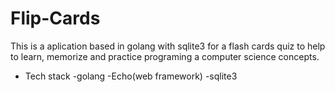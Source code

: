 # Flip-Cards

This is a aplication based in golang with sqlite3 for a flash cards quiz to help to learn, memorize and practice programing a computer science concepts.

- Tech stack
  -golang
  -Echo(web framework)
  -sqlite3
